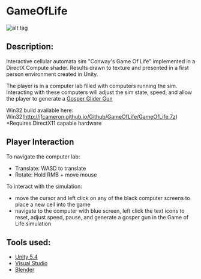 # GameOfLife
![alt tag](http://jfcameron.github.io/Github/GameOfLife/Gosper.png "")

## Description:
Interactive cellular automata sim "Conway's Game Of Life" implemented in a DirectX Compute shader. Results drawn to texture and presented in a first person environment created in Unity.

The player is in a computer lab filled with computers running the sim. Interacting with these computers will adjust the sim state, speed, and allow the player to generate a [Gosper Glider Gun](https://en.wikipedia.org/wiki/Gun_%28cellular_automaton%29)

Win32 build available here: Win32(http://jfcameron.github.io/Github/GameOfLife/GameOfLife.7z)
*Requires DirectX11 capable hardware

## Player Interaction
To navigate the computer lab:

* Translate: WASD to translate
* Rotate: Hold RMB + move mouse

To interact with the simulation:

* move the cursor and left click on any of the black computer screens to place a new cell into the game
* navigate to the computer with blue screen, left click the text icons to reset, adjust speed, pause, and generate a gosper gun in the Game of Life simulation

## Tools used:
* [Unity 5.4](https://unity3d.com/)
* [Visual Studio](https://www.visualstudio.com/)
* [Blender](https://www.blender.org/)
